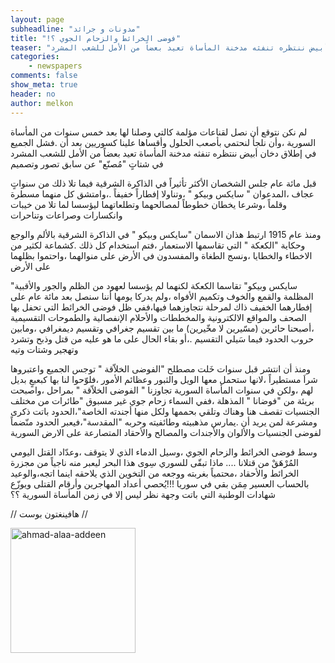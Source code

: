 ```yaml
---
layout: page
subheadline: "مدونات و جرائد"
title: "!فوضى الخرائط والزحام الجوي ؟"
teaser: "لم نكن نتوقع أن نصل لقناعات مؤلمة كالتي وصلنا لها بعد خمس سنوات من المأساة السورية ،وأن نلجأ لنحتمي بأصعب الحلول وأقساها علينا كسوريين بعد أن فشل الجميع في إطلاق دخان أبيض ننتظره تنفثه مدخنة المأساة تعيد بعضاً من الأمل للشعب المشرد"
categories:
    - newspapers
comments: false
show_meta: true
header: no
author: melkon
---
```



لم نكن نتوقع أن نصل لقناعات مؤلمة كالتي وصلنا لها بعد خمس سنوات من المأساة السورية ،وأن نلجأ لنحتمي بأصعب الحلول وأقساها علينا كسوريين بعد أن .فشل الجميع في إطلاق دخان أبيض ننتظره تنفثه مدخنة المأساة تعيد بعضاً من الأمل للشعب المشرد في شتاتٍ "مُصنّع" عن سابق تصور وتصميم


قبل مائة عام جلس الشخصان الأكثر تأثيراً في الذاكرة الشرقية فيما تلا ذلك من سنواتٍ عجاف ،المدعوان " سايكس وبيكو " ،وتناولا إفطاراً خفيفاً .،وامتشق كل منهما مسطرة وقلماً ،وشرعا يخطان خطوطاً لمصالحهما وتطلعاتهما ليؤسسا لما تلا من خيبات وانكسارات وصراعات وتناحرات

ومنذ عام 1915 ارتبط هذان الاسمان "سايكس وبيكو " في الذاكرة الشرقية بالألم والوجع وحكاية "الكعكة " التي تقاسمها الاستعمار ،فتم استخدام كل ذلك .كشماعة لكثير من الاخطاء والخطايا ،ونسج الطغاة والمفسدون في الأرض على منوالهما ،واحتموا بظلهما على الأرض


"سايكس وبيكو" تقاسما الكعكة لكنهما لم يؤسسا لعهود من الظلم والجور والأقبية المظلمة والقمع والخوف وتكميم الأفواه ،ولم يدركا يومها أننا سنصل بعد مائة عام على إفطارهما الخفيف ذاك لمرحلة نتجاوزهما فيها،ففي ظل فوضى الخرائط التي تحفل بها الصحف والمواقع الالكترونية والمخططات والأحلام الإنفصالية والطموحات التقسيمية ،أصبحنا حائرين (مسّيرين لا مخّيرين) ما بين تقسيم جغرافي وتقسيم ديمغرافي ،ومابين حروب الحدود فيما سَيلي التقسيم .،أو بقاء الحال على ما هو عليه من قتل وذبح وتشرد وتهجير وشتات وتيه

ومنذ أن انتشر قبل سنوات خَلت مصطلح "الفوضى الخلاّقة " توجس الجميع واعتبروها شراَ مستطيراً ،لانها ستحمل معها الويل والثبور وعظائم الأمور ،فلوّحوا لنا بها كبعبعٍ بديل لهم ،ولكن في سنوات المأساة السورية تجاوزنا " الفوضى الخلاّقة " بمراحل ،واصبحت بريئة من "فوضانا " المذهلة ،ففي السماء زحام جوي غير مسبوق "طائرات من مختلف الجنسيات تقصف هنا وهناك وتلقي بحممها ولكل منها أجندته الخاصة"،الحدود باتت ذكرى ومشرعة لمن يريد أن .يمارس مذهبيته وطائفيته وحربه "المقدسة"،فيعبر الحدود منّضماً لفوضى الجنسيات والألوان والأجندات والمصالح والأحقاد المتصارعة على الارض السورية

وسط فوضى الخرائط والزحام الجوي ،وسيل الدماء الذي لا يتوقف ،وعدّاد القتل اليومي المُرْهَقْ من قتلانا .... ماذا تبقّى للسوري سِوى هذا البحر ليعبر منه ناجياً من مجزرة الخرائط والأحقاد ،محتمياً بغربته ووجعه من التخوين الذي يلاحقه اينما اتجه،والوعيد بالحساب العسير مِمَن بقي في سوريا !!!يُحصي أعداد المهاجرين وأرقام القتلى ويوزّع شهادات الوطنية التي باتت وجهة نظر ليس إلا في زمن المأساة السورية ؟؟




// هافينغتون بوست //

<img src="{{ site.url }}/images/melkon-melkon-3.jpg" alt="ahmad-alaa-addeen" style="width: 200px;"/>
